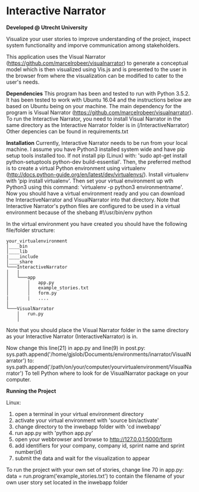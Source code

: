 # Interactive Narrator
**Developed @ Utrecht University**

Visualize your user stories to improve understanding of the project, inspect system functionality 
and imporve communication among stakeholders.

This application uses the Visual Narrator (https://github.com/marcelrobeer/visualnarrator) to generate a conceptual model which is then
visualized using Vis.js and is presented to the user in the browser from where the visualization can be modified to cater to the 
user's needs.

**Dependencies**
This program has been and tested to run with Python 3.5.2. It has been tested to work with Ubuntu 16.04 and the instructions below are based on Ubuntu being on your machine. 
The main dependency for the program is Visual Narrator (https://github.com/marcelrobeer/visualnarrator). 
To run the Interactive Narrator, you need to install Visual Narrator in the same directory as the Interactive Narrator folder is in (/InteractiveNarrator) Other depencies can be found in requirements.txt

**Installation**
Currently, Interactive Narrator needs to be run from your local machine. I assume you have Python3 installed system wide and have pip setup tools installed too. If not install pip (Linux) with: 'sudo apt-get install python-setuptools python-dev build-essential'. Then, the preferred method is to create a virtual Python environment using virtualenv (http://docs.python-guide.org/en/latest/dev/virtualenvs/). Install virtualenv with 'pip install virtualenv'. Then set your virtual environment up wth Python3 using this command: 'virtualenv -p python3 environmentname'. Now you should have a virtual environment ready and you can download the InteractiveNarrator and VisualNarrator into that directory.
Note that Interactive Narrator's python files are configured to be used in a virtual environment because of the shebang #!/usr/bin/env python

In the virtual environment you have created you should have the following file/folder structure:

```
your_virtualenvironment
│____bin
│____lib  
|____include
│____share
└───InteractiveNarrator
│   │
│   └───app
│       │   app.py
│       │   example_stories.txt
│       │   form.py
|       |   ....
│   
└───VisualNarrator
    │   run.py
    │
```
Note that you should place the Visual Narrator folder in the same directory as your
Interactive Narrator (InteractiveNarrator) is in.

Now change this line(21) in app.py and line(9) in post.py:
sys.path.append('/home/gjslob/Documents/environments/inarrator/VisualNarrator')
to:
sys.path.append('/path/on/your/computer/yourvirtualenvironment/VisualNarrator')
To tell Python where to look for de VisualNarrator package on your computer.


**Running the Project**

Linux:
1. open a terminal in your virtual environment directory
2. activate your virtual environment with 'source bin/activate'
3. change directory to the inwebapp folder with 'cd inwebapp'
4. run app.py with 'python app.py'
5. open your webbrowser and browse to http://127.0.0.1:5000/form
6. add identifiers for your company, company id, sprint name and sprint number(id)
7. submit the data and wait for the visualization to appear

To run the project with your own set of stories, change line 70 in app.py:
data = run.program('example_stories.txt')
to contain the filename of your own user story set located in the inwebapp folder
